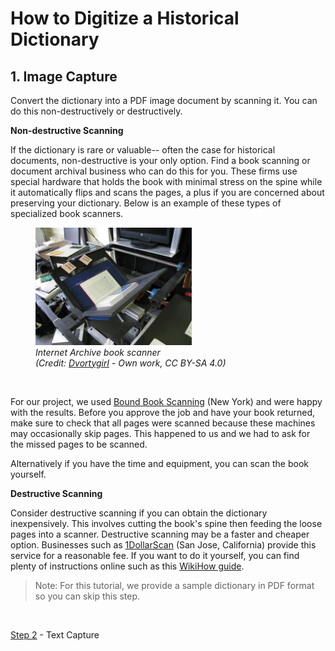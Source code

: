 # How to Digitize a Historical Dictionary

## 1. Image Capture

Convert the dictionary into a PDF image document by scanning it. You can do this non-destructively or destructively. 

__Non-destructive Scanning__

If the dictionary is rare or valuable-- often the case for historical documents, non-destructive is your only option. Find a book scanning or document archival business who can do this for you. These firms use special hardware that holds the book with minimal stress on the spine while it automatically flips and scans the pages, a plus if you are concerned about preserving your dictionary. Below is an example of these types of specialized book scanners.

<figure>
    <img src="images/Internet_Archive_book_scanner_1.jpg" alt="book scanner used by Internet Archive team" width="250"/>
    <figcaption><i>Internet Archive book scanner<br>(Credit: <a href="https://commons.wikimedia.org/w/index.php?curid=3606255">Dvortygirl</a> - Own work, CC BY-SA 4.0)</i></figcaption>
</figure>

<br/>

For our project, we used [Bound Book Scanning](https://boundbookscanning.com/) (New York) and were happy with the results. Before you approve the job and have your book returned, make sure to check that all pages were scanned because these machines may occasionally skip pages. This happened to us and we had to ask for the missed pages to be scanned.

Alternatively if you have the time and equipment, you can scan the book yourself.

__Destructive Scanning__

Consider destructive scanning if you can obtain the dictionary inexpensively. This involves cutting the book's spine then feeding the loose pages into a scanner. Destructive scanning may be a faster and cheaper option. Businesses such as [1DollarScan](https://1dollarscan.com/) (San Jose, California) provide this service for a reasonable fee. If you want to do it yourself, you can find plenty of instructions online such as this [WikiHow guide](https://www.wikihow.com/Unbind-a-Book).

> Note: For this tutorial, we provide a sample dictionary in PDF format so you can skip this step.

<br/>

[Step 2](./Step2-TextCapture.md) - Text Capture